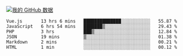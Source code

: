 [![我的 GitHub 数据](https://github-readme-stats.vercel.app/api?username=unbrain&?theme=dark)]()

<!--START_SECTION:waka-->

```text
Vue.js       13 hrs 6 mins   ██████████████░░░░░░░░░░░   55.87 %
JavaScript   6 hrs 54 mins   ███████▒░░░░░░░░░░░░░░░░░   29.43 %
PHP          3 hrs           ███▒░░░░░░░░░░░░░░░░░░░░░   12.84 %
JSON         19 mins         ▒░░░░░░░░░░░░░░░░░░░░░░░░   01.38 %
Markdown     2 mins          ░░░░░░░░░░░░░░░░░░░░░░░░░   00.21 %
HTML         1 min           ░░░░░░░░░░░░░░░░░░░░░░░░░   00.12 %
```

<!--END_SECTION:waka-->
